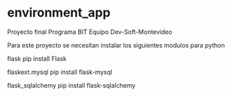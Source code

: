 # environment_app
Proyecto final Programa BIT Equipo Dev-Soft-Montevideo

Para este proyecto se necesitan instalar los siguientes modulos para python

flask
pip install Flask

flaskext.mysql
pip install flask-mysql

flask_sqlalchemy
pip install flask-sqlalchemy
